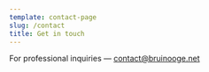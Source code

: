 ```yaml
---
template: contact-page
slug: /contact
title: Get in touch
---
```

For professional inquiries — [contact@bruinooge.net](mailto:contact@bruinooge.net)